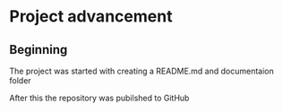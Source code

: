 # Project advancement
## Beginning
The project was started with creating a README.md and documentaion folder

After this the repository was pubilshed to GitHub